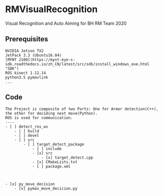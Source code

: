 # RMVisualRecognition
Visual Recognition and Auto Aiming for BH RM Team 2020

## Prerequisites
    NVIDIA Jetson TX2
    JetPack 3.3 (Ubuntu16.04)
    [MYNT 2100](https://mynt-eye-s-sdk.readthedocs.io/zh_CN/latest/src/sdk/install_windows_exe.html "SDK")
    ROS kinect 1.12.14
    python3.5 pymavlink
    ...
    
## Code
    The Project is composite of two Parts: One for Armor detection(C++), the other for deciding next move(Python).
    ROS is used for communication.
    ----
    - [ ] detect_ros_ws
        - [ ] build
        - [ ] devel
        - [ ] src
            - [ ] target_detect_package
                - [ ] include
                - [x] src
                    - [x] target_detect.cpp
                - [x] CMakeLists.txt
                - [ ] package.xml
                
                
                
    - [x] py_move_decision
        - [x] pymav_move_decicion.py
    








